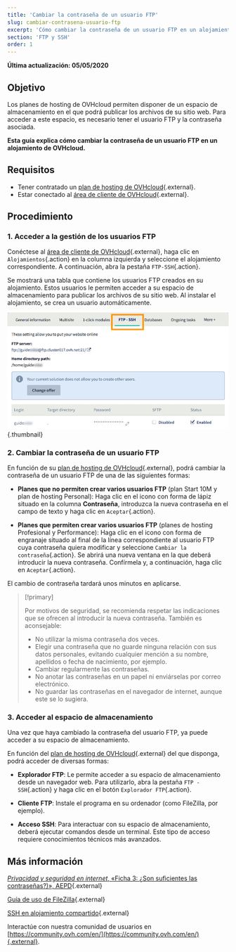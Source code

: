 ```yaml
---
title: 'Cambiar la contraseña de un usuario FTP'
slug: cambiar-contrasena-usuario-ftp
excerpt: 'Cómo cambiar la contraseña de un usuario FTP en un alojamiento de OVHcloud'
section: 'FTP y SSH'
order: 1
---
```


**Última actualización: 05/05/2020**

## Objetivo

Los planes de hosting de OVHcloud permiten disponer de un espacio de almacenamiento en el que podrá publicar los archivos de su sitio web. Para acceder a este espacio, es necesario tener el usuario FTP y la contraseña asociada.

**Esta guía explica cómo cambiar la contraseña de un usuario FTP en un alojamiento de OVHcloud.**

## Requisitos

- Tener contratado un [plan de hosting de OVHcloud](https://www.ovh.com/world/es/hosting/){.external}.
- Estar conectado al [área de cliente de OVHcloud](https://ca.ovh.com/auth/?action=gotomanager&from=https://www.ovh.com/world/&ovhSubsidiary=ws){.external}.

## Procedimiento

### 1. Acceder a la gestión de los usuarios FTP

Conéctese al [área de cliente de OVHcloud](https://ca.ovh.com/auth/?action=gotomanager&from=https://www.ovh.com/world/&ovhSubsidiary=ws){.external}, haga clic en `Alojamientos`{.action} en la columna izquierda y seleccione el alojamiento correspondiente. A continuación, abra la pestaña `FTP-SSH`{.action}.

Se mostrará una tabla que contiene los usuarios FTP creados en su alojamiento. Estos usuarios le permiten acceder a su espacio de almacenamiento para publicar los archivos de su sitio web. Al instalar el alojamiento, se crea un usuario automáticamente.

![ftppassword](images/change-ftp-password-step1.png){.thumbnail}

### 2. Cambiar la contraseña de un usuario FTP

En función de su [plan de hosting de OVHcloud](https://www.ovh.com/world/es/hosting/){.external}, podrá cambiar la contraseña de un usuario FTP de una de las siguientes formas:

- **Planes que no permiten crear varios usuarios FTP** (plan Start 10M y plan de hosting Personal): Haga clic en el icono con forma de lápiz situado en la columna **Contraseña**, introduzca la nueva contraseña en el campo de texto y haga clic en `Aceptar`{.action}.

- **Planes que permiten crear varios usuarios FTP** (planes de hosting Profesional y Performance): Haga clic en el icono con forma de engranaje situado al final de la línea correspondiente al usuario FTP cuya contraseña quiera modificar y seleccione `Cambiar la contraseña`{.action}. Se abrirá una nueva ventana en la que deberá introducir la nueva contraseña. Confírmela y, a continuación, haga clic en `Aceptar`{.action}.

El cambio de contraseña tardará unos minutos en aplicarse.

> [!primary]
>
> Por motivos de seguridad, se recomienda respetar las indicaciones que se ofrecen al introducir la nueva contraseña. También es aconsejable:
>
> - No utilizar la misma contraseña dos veces.
> - Elegir una contraseña que no guarde ninguna relación con sus datos personales, evitando cualquier mención a su nombre, apellidos o fecha de nacimiento, por ejemplo.
> - Cambiar regularmente las contraseñas.
> - No anotar las contraseñas en un papel ni enviárselas por correo electrónico.
> - No guardar las contraseñas en el navegador de internet, aunque este se lo sugiera.
>

### 3. Acceder al espacio de almacenamiento

Una vez que haya cambiado la contraseña del usuario FTP, ya puede acceder a su espacio de almacenamiento.

En función del [plan de hosting de OVHcloud](https://www.ovh.com/world/es/hosting/){.external} del que disponga, podrá acceder de diversas formas:

- **Explorador FTP**: Le permite acceder a su espacio de almacenamiento desde un navegador web. Para utilizarlo, abra la pestaña `FTP - SSH`{.action} y haga clic en el botón `Explorador FTP`{.action}.

- **Cliente FTP**: Instale el programa en su ordenador (como FileZilla, por ejemplo).

- **Acceso SSH**: Para interactuar con su espacio de almacenamiento, deberá ejecutar comandos desde un terminal. Este tipo de acceso requiere conocimientos técnicos más avanzados.

## Más información

[*Privacidad y seguridad en internet*, «Ficha 3: ¿Son suficientes las contraseñas?)», AEPD](https://www.aepd.es/media/guias/guia-privacidad-y-seguridad-en-internet.pdf){.external}

[Guía de uso de FileZilla](https://docs.ovh.com/us/es/hosting/web_hosting_guia_de_uso_de_filezilla/){.external}

[SSH en alojamiento compartido](https://docs.ovh.com/us/es/hosting/web_hosting_ssh_en_alojamiento_compartido/){.external}

Interactúe con nuestra comunidad de usuarios en [https://community.ovh.com/en/](https://community.ovh.com/en/){.external}.
